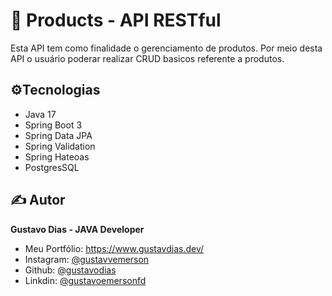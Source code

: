 # 📑 Products - API RESTful

Esta API tem como finalidade o gerenciamento de produtos.
Por meio desta API o usuário poderar realizar CRUD basicos referente a produtos.

## ⚙️Tecnologias

- Java 17
- Spring Boot 3
- Spring Data JPA
- Spring Validation
- Spring Hateoas
- PostgresSQL

## ✍️ Autor

**Gustavo Dias - JAVA Developer**

- Meu Portfólio: https://www.gustavdias.dev/
- Instagram: [@gustavvemerson](https://www.instagram.com/gustavvemerson/)
- Github: [@gustavodias](https://github.com/gustavodias)
- Linkdin: [@gustavoemersonfd](https://www.linkedin.com/in/gustavoemersonfd/)
